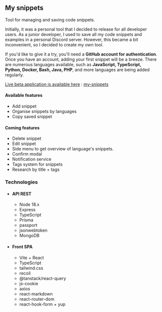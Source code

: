 ## My snippets

Tool for managing and saving code snippets.

Initially, it was a personal tool that I decided to release for all developer users. As a junior developer, I used to save all my code snippets and examples in a personal Discord server. However, this became a bit inconvenient, so I decided to create my own tool.

If you'd like to give it a try, you'll need a **GitHub account for authentication**. Once you have an account, adding your first snippet will be a breeze. There are numerous languages available, such as **JavaScript, TypeScript, Python, Docker, Bash, Java, PHP**, and more languages are being added regularly.

<u>Live beta application is available here</u> : [my-snippets](https://my-snippets-alpha.vercel.app)

#### Available features

- Add snippet
- Organise snippets by languages
- Copy saved snippet

#### Coming features

- Delete snippet
- Edit snippet
- Side menu to get overview of language's snippets.
- Confirm modal
- Notification service
- Tags system for snippets
- Research by title + tags

### Technologies

- #### API REST
    - Node 18.x
    - Express
    - TypeScript
    - Prisma
    - passport
    - jsonwebtoken
    - MongoDB

- #### Front SPA
    - Vite + React
    - TypeScript
    - tailwind.css
    - recoil
    - @tanstack/react-query
    - js-cookie
    - axios
    - react-markdown
    - react-router-dom
    - react-hook-form + yup
